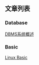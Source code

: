 ## 文章列表

### Database

[DBMS系统概述](/techdoc/docs/database/intro)

### Basic

[Linux Basic](/techdoc/docs/basic/linux)

